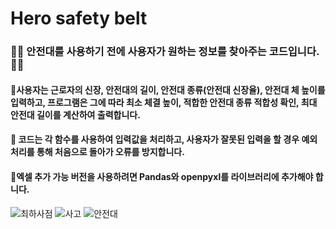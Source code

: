 # Hero safety belt 


### 👷‍♀️ 안전대를 사용하기 전에 사용자가 원하는 정보를 찾아주는 코드입니다. 👷‍♀️
#### 🚨사용자는 근로자의 신장, 안전대의 길이, 안전대 종류(안전대 신장율), 안전대 체 높이를 입력하고, 프로그램은 그에 따라 최소 체결 높이, 적합한 안전대 종류 적합성 확인, 최대 안전대 길이를 계산하여 출력합니다. 

#### 🚨 코드는 각 함수를 사용하여 입력값을 처리하고, 사용자가 잘못된 입력을 할 경우 예외 처리를 통해 처음으로 돌아가 오류를 방지합니다.

#### 🚨엑셀 추가 가능 버전을 사용하려면 Pandas와 openpyxl를 라이브러리에 추가해야 합니다. 

![최하사점](https://github.com/user-attachments/assets/5b98cb95-ed48-47be-8015-75264ef5ccf9)
![사고](https://github.com/user-attachments/assets/7275b808-a563-4464-9274-1e591dd4eb58)
![안전대](https://github.com/user-attachments/assets/9d64dc80-394e-4925-8504-9e6039626adc)
